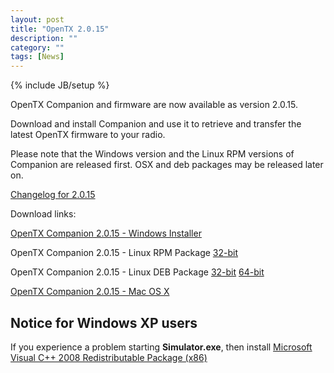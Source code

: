 ```yaml
---
layout: post
title: "OpenTX 2.0.15"
description: ""
category: ""
tags: [News]
---
```

{% include JB/setup %}

OpenTX Companion and firmware are now available as version 2.0.15.
 
Download and install Companion and use it to retrieve and transfer the latest OpenTX firmware to your radio.

Please note that the Windows version and the Linux RPM versions of Companion are released first. OSX and deb packages may be released later on.

[Changelog for 2.0.15](https://github.com/opentx/opentx/releases/tag/2.0.15)

Download links:

[OpenTX Companion 2.0.15 - Windows Installer](http://downloads-20.open-tx.org/companion/companionInstall_2.0.15.exe)

OpenTX Companion 2.0.15 - Linux RPM Package [32-bit](http://downloads-20.open-tx.org/companion/companion-2.0.15-i686.rpm)

OpenTX Companion 2.0.15 - Linux DEB Package [32-bit](http://downloads-20.open-tx.org/companion/companion_2.0.15_i386.deb) [64-bit](http://downloads-20.open-tx.org/companion/companion_2.0.15_amd64.deb)

[OpenTX Companion 2.0.15 - Mac OS X](http://downloads-20.open-tx.org/companion/companion-macosx-2.0.15.dmg)

## Notice for Windows XP users
If you experience a problem starting **Simulator.exe**, then install [Microsoft Visual C++ 2008 Redistributable Package (x86)](http://www.microsoft.com/en-us/download/details.aspx?id=29)
